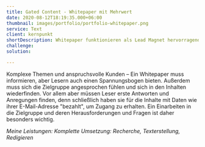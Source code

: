 ```yaml
---
title: Gated Content - Whitepaper mit Mehrwert
date: 2020-08-12T18:19:35.000+06:00
thumbnail: images/portfolio/portfolio-whitepaper.png
service: Text
client: kernpunkt
shortDescription: Whitepaper funktionieren als Lead Magnet hervorragend, besonders im B2B Geschäft. kernpunkt benötigte zu verschiedenen Themen, etwa "Digitalisierung im Großhandel" oder "API Strategie", umfassende Whitepaper, um der Zielgruppe hochwertige Informationen anzubieten und so mit Gated Content Leads zu generieren.  
challenge:  
solution:

---
```


Komplexe Themen und anspruchsvolle Kunden – Ein Whitepaper muss informieren, aber Lesern auch einen Spannungsbogen bieten. Außerdem muss sich die Zielgruppe angesprochen fühlen und sich in den Inhalten wiederfinden. Vor allem aber müssen Leser erste Antworten und Anregungen finden, denn schließlich haben sie für die Inhalte mit Daten wie ihrer E-Mail-Adresse "bezahlt", um Zugang zu erhalten. Ein Einarbeiten in die Zielgruppe und deren Herausforderungen und Fragen ist daher besonders wichtig.  

*Meine Leistungen: Komplette Umsetzung: Recherche, Texterstellung, Redigieren*